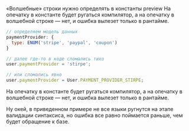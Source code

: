 «Волшебные» строки нужно определять в константы
preview На опечатку в константе будет ругаться компилятор, а на опечатку в волшебной строке — нет, и ошибка вылезет только в рантайме.

```javascript
// определяем модель данных
paymentProvider: {
  type: ENUM('stripe', 'paypal', 'coupon')
}

// далее где-то в коде сломались тихо
user.paymentProvider = 'stirpe';

// или сломались явно
user.paymentProvider = User.PAYMENT_PROVIDER_STIRPE;
```

На опечатку в константе будет ругаться компилятор, а на опечатку в волшебной строке — нет, и ошибка вылезет только в рантайме.

Ну окей, в приведенном примере не все языки ругнутся на этапе валидации синтаксиса, но ошибка все равно поймается раньше, чем будет обращение к базе.
